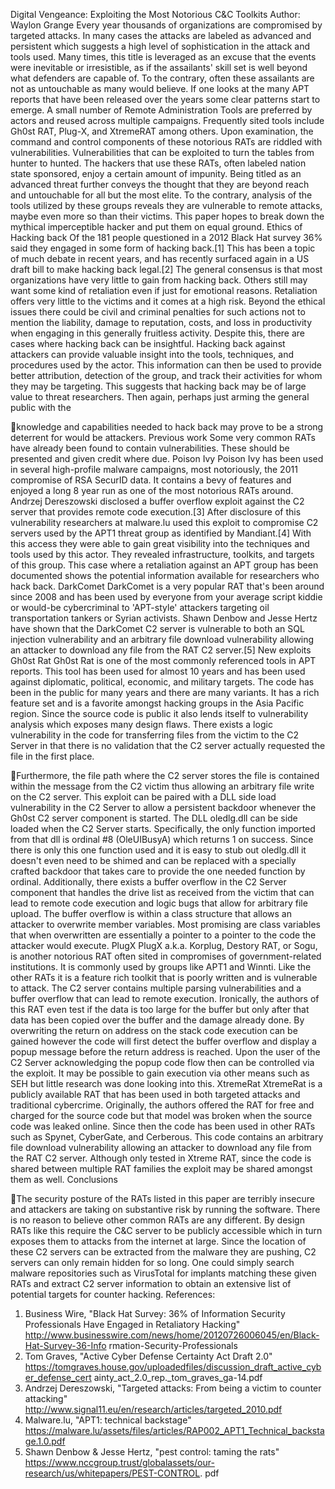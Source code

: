 Digital Vengeance: Exploiting the Most
Notorious C&C Toolkits
Author: Waylon Grange
Every year thousands of organizations are compromised by targeted attacks. In many cases the attacks are labeled as advanced and persistent which suggests a high level of sophistication in the attack and tools used. Many times, this title is leveraged as an excuse that the events were inevitable or irresistible, as if the assailants' skill set is well beyond what defenders are capable of. To the contrary, often these assailants are not as untouchable as many would believe.
If one looks at the many APT reports that have been released over the years some clear patterns start to emerge. A small number of Remote Administration Tools are preferred by actors and reused across multiple campaigns. Frequently sited tools include Gh0st RAT, Plug-X, and XtremeRAT among others. Upon examination, the command and control components of these notorious RATs are riddled with vulnerabilities. Vulnerabilities that can be exploited to turn the tables from hunter to hunted.
The hackers that use these RATs, often labeled nation state sponsored, enjoy a certain amount of impunity. Being titled as an advanced threat further conveys the thought that they are beyond reach and untouchable for all but the most elite. To the contrary, analysis of the tools utilized by these groups reveals they are vulnerable to remote attacks, maybe even more so than their victims. This paper hopes to break down the mythical imperceptible hacker and put them on equal ground.
Ethics of Hacking back
Of the 181 people questioned in a 2012 Black Hat survey 36% said they engaged in some form of hacking back.[1] This has been a topic of much debate in recent years, and has recently surfaced again in a US draft bill to make hacking back legal.[2] The general consensus is that most organizations have very little to gain from hacking back. Others still may want some kind of retaliation even if just for emotional reasons. Retaliation offers very little to the victims and it comes at a high risk. Beyond the ethical issues there could be civil and criminal penalties for such actions not to mention the liability, damage to reputation, costs, and loss in productivity when engaging in this generally fruitless activity.
Despite this, there are cases where hacking back can be insightful. Hacking back against attackers can provide valuable insight into the tools, techniques, and procedures used by the actor. This information can then be used to provide better attribution, detection of the group, and track their activities for whom they may be targeting. This suggests that hacking back may be of large value to threat researchers. Then again, perhaps just arming the general public with the

knowledge and capabilities needed to hack back may prove to be a strong deterrent for would be attackers.
Previous work
Some very common RATs have already been found to contain vulnerabilities. These should be presented and given credit where due.
Poison Ivy
Poison Ivy has been used in several high-profile malware campaigns, most notoriously, the 2011 compromise of RSA SecurID data. It contains a bevy of features and enjoyed a long 8 year run as one of the most notorious RATs around. Andrzej Dereszowski disclosed a buffer overflow exploit against the C2 server that provides remote code execution.[3]
After disclosure of this vulnerability researchers at malware.lu used this exploit to compromise C2 servers used by the APT1 threat group as identified by Mandiant.[4] With this access they were able to gain great visibility into the techniques and tools used by this actor. They revealed infrastructure, toolkits, and targets of this group. This case where a retaliation against an APT group has been documented shows the potential information available for researchers who hack back.
DarkComet
DarkComet is a very popular RAT that's been around since 2008 and has been used by everyone from your average script kiddie or would-be cybercriminal to 'APT-style' attackers targeting oil transportation tankers or Syrian activists. Shawn Denbow and Jesse Hertz have shown that the DarkComet C2 server is vulnerable to both an SQL injection vulnerability and an arbitrary file download vulnerability allowing an attacker to download any file from the RAT C2 server.[5]
New exploits
Gh0st Rat
Gh0st Rat is one of the most commonly referenced tools in APT reports. This tool has been used for almost 10 years and has been used against diplomatic, political, economic, and military targets. The code has been in the public for many years and there are many variants. It has a rich feature set and is a favorite amongst hacking groups in the Asia Pacific region. Since the source code is public it also lends itself to vulnerability analysis which exposes many design flaws.
There exists a logic vulnerability in the code for transferring files from the victim to the C2 Server in that there is no validation that the C2 server actually requested the file in the first place.

Furthermore, the file path where the C2 server stores the file is contained within the message from the C2 victim thus allowing an arbitrary file write on the C2 server.
This exploit can be paired with a DLL side load vulnerability in the C2 Server to allow a persistent backdoor whenever the Gh0st C2 server component is started. The DLL oledlg.dll can be side loaded when the C2 Server starts. Specifically, the only function imported from that dll is ordinal #8 (OleUIBusyA) which returns 1 on success. Since there is only this one function used and it is easy to stub out oledlg.dll it doesn't even need to be shimed and can be replaced with a specially crafted backdoor that takes care to provide the one needed function by ordinal.
Additionally, there exists a buffer overflow in the C2 Server component that handles the drive list as received from the victim that can lead to remote code execution and logic bugs that allow for arbitrary file upload. The buffer overflow is within a class structure that allows an attacker to overwrite member variables. Most promising are class variables that when overwritten are essentially a pointer to a pointer to the code the attacker would execute.
PlugX
PlugX a.k.a. Korplug, Destory RAT, or Sogu, is another notorious RAT often sited in compromises of government-related institutions. It is commonly used by groups like APT1 and Winnti. Like the other RATs it is a feature rich toolkit that is poorly written and is vulnerable to attack.
The C2 server contains multiple parsing vulnerabilities and a buffer overflow that can lead to remote execution. Ironically, the authors of this RAT even test if the data is too large for the buffer but only after that data has been copied over the buffer and the damage already done. By overwriting the return on address on the stack code execution can be gained however the code will first detect the buffer overflow and display a popup message before the return address is reached. Upon the user of the C2 Server acknowledging the popup code flow then can be controlled via the exploit. It may be possible to gain execution via other means such as SEH but little research was done looking into this.
XtremeRat
XtremeRat is a publicly available RAT that has been used in both targeted attacks and traditional cybercrime. Originally, the authors offered the RAT for free and charged for the source code but that model was broken when the source code was leaked online. Since then the code has been used in other RATs such as Spynet, CyberGate, and Cerberous. This code contains an arbitrary file download vulnerability allowing an attacker to download any file from the RAT C2 server. Although only tested in Xtreme RAT, since the code is shared between multiple RAT families the exploit may be shared amongst them as well.
Conclusions

The security posture of the RATs listed in this paper are terribly insecure and attackers are taking on substantive risk by running the software. There is no reason to believe other common RATs are any different. By design RATs like this require the C&C server to be publicly accessible which in turn exposes them to attacks from the internet at large. Since the location of these C2 servers can be extracted from the malware they are pushing, C2 servers can only remain hidden for so long. One could simply search malware repositories such as VirusTotal for implants matching these given RATs and extract C2 server information to obtain an extensive list of potential targets for counter hacking.
References:
1. Business Wire, "Black Hat Survey: 36% of Information Security Professionals Have Engaged in Retaliatory Hacking" http://www.businesswire.com/news/home/20120726006045/en/Black-Hat-Survey-36-Info rmation-Security-Professionals
2. Tom Graves, "Active Cyber Defense Certainty Act Draft 2.0" https://tomgraves.house.gov/uploadedfiles/discussion_draft_active_cyber_defense_cert ainty_act_2.0_rep._tom_graves_ga-14.pdf
3. Andrzej Dereszowski, "Targeted attacks: From being a victim to counter attacking" http://www.signal11.eu/en/research/articles/targeted_2010.pdf
4. Malware.lu, "APT1: technical backstage" https://malware.lu/assets/files/articles/RAP002_APT1_Technical_backstage.1.0.pdf
5. Shawn Denbow & Jesse Hertz, "pest control: taming the rats" https://www.nccgroup.trust/globalassets/our-research/us/whitepapers/PEST-CONTROL. pdf

